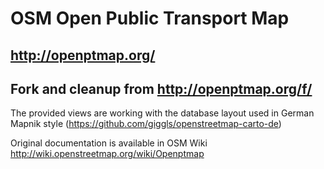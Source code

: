 #  OSM Open Public Transport Map
## http://openptmap.org/

## Fork and cleanup from http://openptmap.org/f/

The provided views are working with the database layout used in
German Mapnik style
(https://github.com/giggls/openstreetmap-carto-de)

Original documentation is available in OSM Wiki
http://wiki.openstreetmap.org/wiki/Openptmap
